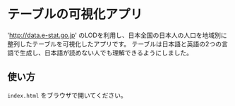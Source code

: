 # テーブルの可視化アプリ

'http://data.e-stat.go.jp'
のLODを利用し、日本全国の日本人の人口を地域別に整列したテーブルを可視化したアプリです。
テーブルは日本語と英語の2つの言語で生成し、日本語が読めない人でも理解できるようにしました。

## 使い方

`index.html` をブラウザで開いてください。

